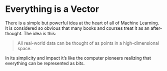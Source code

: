 # Everything is a Vector

There is a simple but powerful idea at the heart of all of Machine Learning. It is considered so obvious that many books and courses treat it as an after-thought. The idea is this:

> All real-world data can be thought of as points in a high-dimensional space.

In its simplicity and impact it’s like the computer pioneers realizing that everything can be represented as bits.

